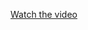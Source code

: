

[Watch the video](https://github.com/user-attachments/assets/616bb453-8b3b-45bc-938b-a2cd8d061ee1)






